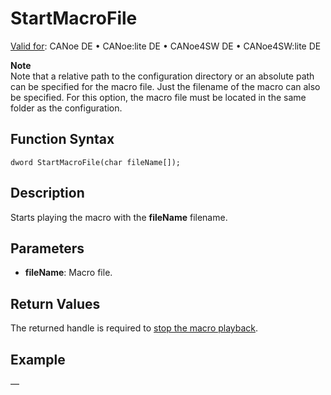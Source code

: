 # StartMacroFile

[Valid for](../../../Shared/FeatureAvailability.md): CANoe DE • CANoe:lite DE • CANoe4SW DE • CANoe4SW:lite DE

**Note**  
Note that a relative path to the configuration directory or an absolute path can be specified for the macro file. Just the filename of the macro can also be specified. For this option, the macro file must be located in the same folder as the configuration.

## Function Syntax

```
dword StartMacroFile(char fileName[]);
```

## Description

Starts playing the macro with the **fileName** filename.

## Parameters

- **fileName**: Macro file.

## Return Values

The returned handle is required to [stop the macro playback](CAPLfunctionStopMacroFile.md).

## Example

—
